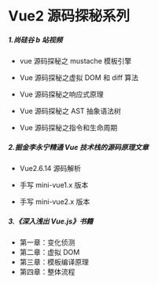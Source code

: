 # Vue2 源码探秘系列

##### 1.尚硅谷 b 站视频

- vue 源码探秘之 mustache 模板引擎

- Vue 源码探秘之虚拟 DOM 和 diff 算法

- Vue 源码探秘之响应式原理

- Vue 源码探秘之 AST 抽象语法树

- Vue 源码探秘之指令和生命周期

##### 2.掘金李永宁精通 Vue 技术栈的源码原理文章

- Vue2.6.14 源码解析

- 手写 mini-vue1.x 版本

- 手写 mini-vue2.x 版本

##### 3.《深入浅出 Vue.js》书籍

- 第一章：变化侦测
- 第二章：虚拟 DOM
- 第三章：模板编译原理
- 第四章：整体流程
